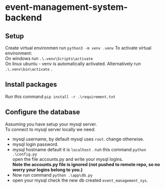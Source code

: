 # event-management-system-backend

## Setup
Create virtual environmen run `python3 -m venv .venv`
To activate virtual environment: \
On windows run `.\.venv\Scripts\activate ` \
On linux ubuntu - venv is automatically activated. Alternatively run `.\.venv\bin\activate` .

## Install packages
Run this command `pip install -r .\requirement.txt`

## Configure the database
Assuming you have setup your mysql server.\
To connect to mysql server locally we need:
- mysql username, by default mysql uses `root`. change otherwise.
- mysql login password.
- mysql hostname default it is `localhost` .
run this command `python .\config.py`\
open the file accounts.py and write your mysql logins.\
**Note the accounts.py file is ignored (not pushed to remote repo, so no worry your logins belong to you.)**
- Now run command `python .\app\db.py`
- open your mysql check the new db created `event_management_sys`.
